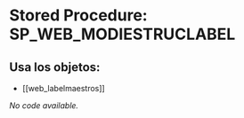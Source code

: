 # Stored Procedure: SP_WEB_MODIESTRUCLABEL

## Usa los objetos:
- [[web_labelmaestros]]

*No code available.*
